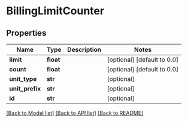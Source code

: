 # BillingLimitCounter

## Properties
Name | Type | Description | Notes
------------ | ------------- | ------------- | -------------
**limit** | **float** |  | [optional] [default to 0.0]
**count** | **float** |  | [optional] [default to 0.0]
**unit_type** | **str** |  | [optional] 
**unit_prefix** | **str** |  | [optional] 
**id** | **str** |  | [optional] 

[[Back to Model list]](../README.md#documentation-for-models) [[Back to API list]](../README.md#documentation-for-api-endpoints) [[Back to README]](../README.md)


